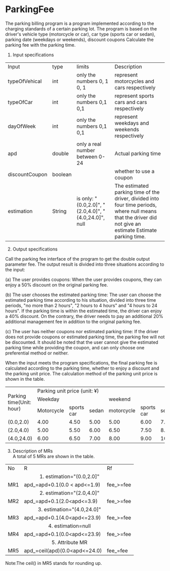 # ParkingFee

   The parking billing program is a program implemented according to the charging standards of a certain parking lot. The program is based on the driver's vehicle type (motorcycle or car), car type (sports car or sedan), parking date (weekdays or weekends), discount coupons Calculate the parking fee with the parking time.<br>

1. Input specifications

<table><tr>
<td>Input </td> <td>type </td><td>limits</td><td> Description</td></tr>
<tr><td>typeOfVehical</td><td> int</td><td> only the numbers 0, 1 0, 1</td><td> represent motorcycles and cars respectively</td></tr>
<tr><td>typeOfCar</td><td> int</td> <td> only the numbers 0,1 0,1 </td><td>represent sports cars and cars respectively</td></tr>
<tr><td>dayOfWeek</td><td> int</td><td> only the numbers 0,1 0,1</td><td> represent weekdays and weekends respectively</td></tr>
<tr><td>apd</td> <td>double</td> <td>only a real number between 0-24</td><td> Actual parking time</td></tr>
    <tr><td>discountCoupon </td><td>boolean</td> <td></td><td>whether to use a coupon</td></tr>
<tr><td>estimation</td> <td>String</td><td> is only: "(0.0,2.0]", "(2.0,4.0]", "(4.0,24.0]", null</td><td> The estimated parking time of the driver, divided into four time periods, where null means that the driver did not give an estimate Estimate parking time.</td></tr>
</table>


2.  Output specifications

   Call the parking fee interface of the program to get the double output parameter fee. The output result is divided into three situations according to the input:

   (a) The user provides coupons: When the user provides coupons, they can enjoy a 50% discount on the original parking fee.

   (b) The user chooses the estimated parking time: The user can choose the estimated parking time according to his situation, divided into three time periods, "no more than 2 hours", "2 hours to 4 hours" and "4 hours to 24 hours". If the parking time is within the estimated time, the driver can enjoy a 40% discount. On the contrary, the driver needs to pay an additional 20% additional management fee in addition to the original parking fee.

   (c) The user has neither coupons nor estimated parking time: If the driver does not provide coupons or estimated parking time, the parking fee will not be discounted.
It should be noted that the user cannot give the estimated parking time while providing the coupon, and can only choose one preferential method or neither.

  When the input meets the program specifications, the final parking fee is calculated according to the parking time, whether to enjoy a discount and the parking unit price. The calculation method of the parking unit price is shown in the table.

<table><tr>
<td rowspan="3">Parking time(Unit: hour)</td><td colspan="6"> Parking unit price (unit: ¥)</td></tr>
</td><td colspan="3">Weekday</td><td colspan="3"> weekend</td></tr>
<tr><td>Motorcycle</td><td> sports car</td> <td>sedan</td> <td>motorcycle </td><td>sports car </td><td>sedan</td></tr>
<tr><td>(0.0,2.0)</td> <td>4.00 </td><td>4.50</td> <td>5.00</td><td> 5.00</td> <td>6.00 </td><td>7.00</td></tr>
<tr><td>(2.0,4.0)</td><td> 5.00</td><td> 5.50</td><td> 6.00 </td><td>6.50 </td><td>7.50</td><td> 8.50</td></tr>
<tr><td>(4.0,24.0)</td> <td>6.00 </td><td>6.50</td> <td>7.00</td><td> 8.00 </td><td>9.00 </td><td>10.00</td></tr>
</table>


3. Description of MRs<br>
   A total of 5 MRs are shown in the table.

<table><tr><td>No</td><td> R </td><td>Rf</td></tr>
   <tr><td colspan="3"><center>1. estimation="(0.0,2.0]"</center></td></tr>
<tr><td>MR1 </td><td>apd_=apd+0.1(0.0 &lt; apd<=1.9)</td> <td> fee_>=fee</td></tr>
    <tr><td colspan="3"><center>2. estimation="(2.0,4.0]"</center></td></tr>
<tr><td>MR2 </td><td>apd_=apd+0.1(2.0&lt;apd<=3.9)</td><td> fee_>=fee</td></tr>
    <tr><td colspan="3"><center>3. estimation="(4.0,24.0]"</center></td></tr>
<tr><td>MR3</td><td> apd_=apd+0.1(4.0&lt;apd<=23.9)</td> <td>fee_>=fee</td></tr>
    <tr><td colspan="3"><center>4. estimation=null</center></td></tr>
<tr><td>MR4</td><td> apd_=apd+0.1(0.0&lt;apd<=23.9) </td><td>fee_>=fee</td></tr>
    <tr><td colspan="3"><center>5. Attribute MR</center></td></tr>
<tr><td>MR5</td> <td>apd_=ceil(apd)(0.0&lt;apd<=24.0)</td> <td>fee_=fee</td></tr>
</table>


Note:The ceil() in MR5 stands for rounding up.

